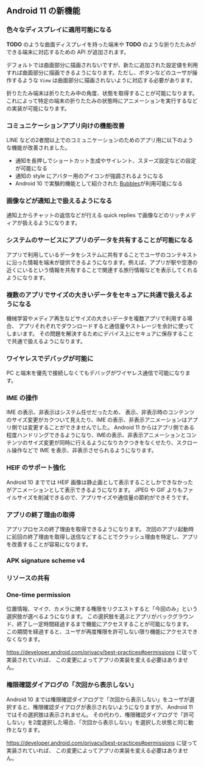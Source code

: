 ## Android 11 の新機能

### 色々なディスプレイに適用可能になる

**TODO** のような曲面ディスプレイを持った端末や **TODO** のような折りたたみができる端末に対応するための API が追加されます。

デフォルトでは曲面部分に描画されないですが、新たに追加された設定値を利用すれば曲面部分に描画できるようになります。ただし、ボタンなどのユーザが操作するような `View` は曲面部分に描画されないように対応する必要があります。

折りたたみ端末は折りたたみ中の角度、状態を取得することが可能になります。
これによって特定の端末の折りたたみの状態時にアニメーションを実行するなどの実装が可能になります。

### コミュニケーションアプリ向けの機能改善

LINE などの2者間以上でのコミュニケーションのためのアプリ用に以下のような機能が改善されました。

* 通知を長押しでショートカット生成やサイレント、スヌーズ設定などの設定が可能になる
* 通知の style にアバター用のアイコンが強調されるようになる
* Android 10 で実験的機能として紹介された [Bubbles](https://developer.android.com/guide/topics/ui/bubbles)が利用可能になる

### 画像などが通知上で扱えるようになる

通知上からチャットの返信などが行える quick replies で画像などのリッチメディアが扱えるようになります。

### システムのサービスにアプリのデータを共有することが可能になる

アプリで利用しているデータをシステムに共有することでユーザのコンテキストに沿った情報を端末が提供できるようになります。例えば、アプリが駅や空港の近くにいるという情報を共有することで関連する旅行情報などを表示してくれるようになります。

### 複数のアプリでサイズの大きいデータをセキュアに共通で扱えるようになる

機械学習やメディア再生などサイズの大きいデータを複数アプリで利用する場合、
アプリそれぞれでダウンロードすると通信量やストレージを余計に使ってしまいます。
その問題を解決するためにデバイス上にセキュアに保存することで共通で扱えるようになります。

### ワイヤレスでデバッグが可能に

PC と端末を優先で接続しなくてもデバッグがワイヤレス通信で可能になります。

### IME の操作

IME の表示、非表示はシステム任せだったため、
表示、非表示時のコンテンツのサイズ変更がカクついて見えたり、IME の表示、非表示アニメーションはアプリ側では変更することができませんでした。
Android 11 からはアプリ側である程度ハンドリングできるようになり、IMEの表示、非表示アニメーションとコンテンツのサイズ変更が同時に行えるようになりカクつきをなくせたり、スクロール操作などで IME を表示、非表示させられるようになります。

### HEIF のサポート強化

Android 10 まででは HEIF 画像は静止画として表示することしかできなかったがアニメーションとして表示できるようになります。
JPEG や GIF よりもファイルサイズを削減できるので、アプリサイズや通信量の節約ができそうです。

### アプリの終了理由の取得

アプリプロセスの終了理由を取得できるようになります。
次回のアプリ起動時に前回の終了理由を取得し送信などすることでクラッシュ理由を特定し、アプリを改善することが容易になります。

### APK signature scheme v4

### リソースの共有

### One-time permission

位置情報、マイク、カメラに関する権限をリクエストすると「今回のみ」という選択肢が選べるようになります。
この選択肢を選ぶとアプリがバックグラウンド、終了し一定時間経過するまで機能にアクセスすることが可能になります。
この期間を経過すると、ユーザが再度権限を許可しない限り機能にアクセスできなくなります。

https://developer.android.com/privacy/best-practices#permissions に従って実装されていれば、
この変更によってアプリの実装を変える必要はありません。

### 権限確認ダイアログの「次回から表示しない」

Android 10 までは権限確認ダイアログで「次回から表示しない」をユーザが選択すると、権限確認ダイアログが表示されないようになりますが、
Android 11 ではその選択肢は表示されません。
その代わり、権限確認ダイアログで「許可しない」を2度選択した場合、「次回から表示しない」を選択した状態と同じ動作となります。

https://developer.android.com/privacy/best-practices#permissions に従って実装されていれば、
この変更によってアプリの実装を変える必要はありません。
